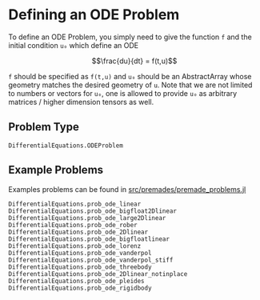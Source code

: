 # Defining an ODE Problem

To define an ODE Problem, you simply need to give the function ``f`` and the initial
condition ``u₀`` which define an ODE

```math
\frac{du}{dt} = f(t,u)
```

`f` should be specified as `f(t,u)` and `u₀` should be an AbstractArray whose
geometry matches the desired geometry of `u`. Note that we are not limited to
numbers or vectors for `u₀`, one is allowed to provide `u₀` as arbitrary
matrices / higher dimension tensors as well.

## Problem Type

```@docs
DifferentialEquations.ODEProblem
```

## Example Problems

Examples problems can be found in [src/premades/premade_problems.jl](https://github.com/ChrisRackauckas/DifferentialEquations.jl/blob/master/src/premades/premade_problems.jl)

```@docs
DifferentialEquations.prob_ode_linear
DifferentialEquations.prob_ode_bigfloat2Dlinear
DifferentialEquations.prob_ode_large2Dlinear
DifferentialEquations.prob_ode_rober
DifferentialEquations.prob_ode_2Dlinear
DifferentialEquations.prob_ode_bigfloatlinear
DifferentialEquations.prob_ode_lorenz
DifferentialEquations.prob_ode_vanderpol
DifferentialEquations.prob_ode_vanderpol_stiff
DifferentialEquations.prob_ode_threebody
DifferentialEquations.prob_ode_2Dlinear_notinplace
DifferentialEquations.prob_ode_pleides
DifferentialEquations.prob_ode_rigidbody
```

